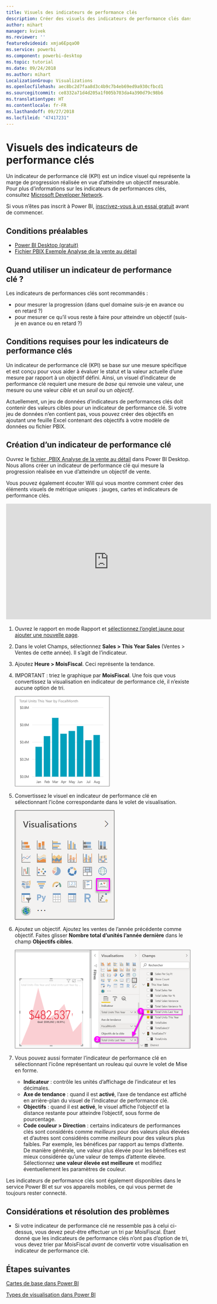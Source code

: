 ```yaml
---
title: Visuels des indicateurs de performance clés
description: Créer des visuels des indicateurs de performance clés dans Power BI
author: mihart
manager: kvivek
ms.reviewer: ''
featuredvideoid: xmja6EpqaO0
ms.service: powerbi
ms.component: powerbi-desktop
ms.topic: tutorial
ms.date: 09/24/2018
ms.author: mihart
LocalizationGroup: Visualizations
ms.openlocfilehash: aec8bc2d7faa8d3c4b9c7b4eb69ed9a930cfbcd1
ms.sourcegitcommit: ce8332a71d4d205a1f005b703da4a390d79c98b6
ms.translationtype: HT
ms.contentlocale: fr-FR
ms.lasthandoff: 09/27/2018
ms.locfileid: "47417231"
---
```

# <a name="kpi-visuals"></a>Visuels des indicateurs de performance clés
Un indicateur de performance clé (KPI) est un indice visuel qui représente la marge de progression réalisée en vue d’atteindre un objectif mesurable. Pour plus d’informations sur les indicateurs de performances clés, consultez [Microsoft Developer Network](https://msdn.microsoft.com/library/hh272050).

Si vous n’êtes pas inscrit à Power BI, [inscrivez-vous à un essai gratuit](https://app.powerbi.com/signupredirect?pbi_source=web) avant de commencer.

## <a name="prerequisites"></a>Conditions préalables
* [Power BI Desktop (gratuit)](https://powerbi.microsoft.com/en-us/get-started/)
* [Fichier PBIX Exemple Analyse de la vente au détail](http://download.microsoft.com/download/9/6/D/96DDC2FF-2568-491D-AAFA-AFDD6F763AE3/Retail%20Analysis%20Sample%20PBIX.pbix)

## <a name="when-to-use-a-kpi"></a>Quand utiliser un indicateur de performance clé ?
Les indicateurs de performances clés sont recommandés :

* pour mesurer la progression (dans quel domaine suis-je en avance ou en retard ?)
* pour mesurer ce qu’il vous reste à faire pour atteindre un objectif (suis-je en avance ou en retard ?)   

## <a name="kpi-requirements"></a>Conditions requises pour les indicateurs de performance clés
Un indicateur de performance clé (KPI) se base sur une mesure spécifique et est conçu pour vous aider à évaluer le statut et la valeur actuelle d’une mesure par rapport à un objectif défini. Ainsi, un visuel d’indicateur de performance clé requiert une mesure de *base* qui renvoie une valeur, une mesure ou une valeur *cible* et un *seuil* ou un *objectif*.

Actuellement, un jeu de données d’indicateurs de performances clés doit contenir des valeurs cibles pour un indicateur de performance clé. Si votre jeu de données n’en contient pas, vous pouvez créer des objectifs en ajoutant une feuille Excel contenant des objectifs à votre modèle de données ou fichier PBIX.


## <a name="how-to-create-a-kpi"></a>Création d’un indicateur de performance clé
Ouvrez le [fichier .PBIX Analyse de la vente au détail](http://download.microsoft.com/download/9/6/D/96DDC2FF-2568-491D-AAFA-AFDD6F763AE3/Retail%20Analysis%20Sample%20PBIX.pbix) dans Power BI Desktop. Nous allons créer un indicateur de performance clé qui mesure la progression réalisée en vue d’atteindre un objectif de vente.

Vous pouvez également écouter Will qui vous montre comment créer des éléments visuels de métrique uniques : jauges, cartes et indicateurs de performance clés.

<iframe width="560" height="315" src="https://www.youtube.com/embed/xmja6EpqaO0?list=PL1N57mwBHtN0JFoKSR0n-tBkUJHeMP2cP" frameborder="0" allowfullscreen></iframe>

1. Ouvrez le rapport en mode Rapport et [sélectionnez l’onglet jaune pour ajouter une nouvelle page](../power-bi-report-add-page.md).    
2. Dans le volet Champs, sélectionnez **Sales > This Year Sales** (Ventes > Ventes de cette année).  Il s’agit de l’indicateur.
3. Ajoutez **Heure > MoisFiscal**.  Ceci représente la tendance.
4. IMPORTANT : triez le graphique par **MoisFiscal**. Une fois que vous convertissez la visualisation en indicateur de performance clé, il n’existe aucune option de tri.

    ![](media/power-bi-visualization-kpi/power-bi-chart.png)
5. Convertissez le visuel en indicateur de performance clé en sélectionnant l’icône correspondante dans le volet de visualisation.
   
    ![](media/power-bi-visualization-kpi/power-bi-kpi-template.png)
6. Ajoutez un objectif. Ajoutez les ventes de l’année précédente comme objectif. Faites glisser **Nombre total d’unités l’année dernière** dans le champ **Objectifs cibles**.
   
    ![](media/power-bi-visualization-kpi/power-bi-kpi-done.png)
7. Vous pouvez aussi formater l’indicateur de performance clé en sélectionnant l’icône représentant un rouleau qui ouvre le volet de Mise en forme.
   
   * **Indicateur** : contrôle les unités d’affichage de l’indicateur et les décimales.
   * **Axe de tendance** : quand il est **activé**, l’axe de tendance est affiché en arrière-plan du visuel de l’indicateur de performance clé.  
   * **Objectifs** : quand il est **activé**, le visuel affiche l’objectif et la distance restante pour atteindre l’objectif, sous forme de pourcentage.
   * **Code couleur > Direction** : certains indicateurs de performances clés sont considérés comme *meilleurs* pour des valeurs plus élevées et d’autres sont considérés comme *meilleurs* pour des valeurs plus faibles. Par exemple, les bénéfices par rapport au temps d’attente. De manière générale, une valeur plus élevée pour les bénéfices est mieux considérée qu’une valeur de temps d’attente élevée. Sélectionnez **une valeur élevée est meilleure** et modifiez éventuellement les paramètres de couleur.


Les indicateurs de performance clés sont également disponibles dans le service Power BI et sur vos appareils mobiles, ce qui vous permet de toujours rester connecté.

## <a name="considerations-and-troubleshooting"></a>Considérations et résolution des problèmes
* Si votre indicateur de performance clé ne ressemble pas à celui ci-dessus, vous devez peut-être effectuer un tri par MoisFiscal. Étant donné que les indicateurs de performance clés n’ont pas d’option de tri, vous devez trier par MoisFiscal *avant* de convertir votre visualisation en indicateur de performance clé.

## <a name="next-steps"></a>Étapes suivantes

[Cartes de base dans Power BI](power-bi-map-tips-and-tricks.md)

[Types de visualisation dans Power BI](power-bi-visualization-types-for-reports-and-q-and-a.md)